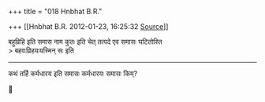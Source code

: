 +++
title = "018 Hnbhat B.R."

+++
[[Hnbhat B.R.	2012-01-23, 16:25:32 [Source](https://groups.google.com/g/bvparishat/c/ighw81e4q9o)]]



बहुव्रिहि इति समास नाम कुतः इति चेत् तत्पदे एव समासः घटितोस्ति  
\> बहवःव्रिहयःयस्मिन् सः इति  

---------------------  
कथं तर्हि कर्मधारय इति समासः कर्मधारयः समासः किम्?



